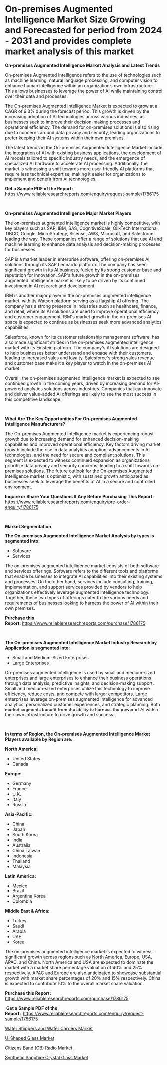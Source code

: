 <p><h1>On-premises Augmented Intelligence Market Size Growing and Forecasted for period from 2024 - 2031 and provides complete market analysis of this market</h1></p><p><strong>On-premises Augmented Intelligence Market Analysis and Latest Trends</strong></p>
<p><p>On-premises Augmented Intelligence refers to the use of technologies such as machine learning, natural language processing, and computer vision to enhance human intelligence within an organization’s own infrastructure. This allows businesses to leverage the power of AI while maintaining control over their data and processes.</p><p>The On-premises Augmented Intelligence Market is expected to grow at a CAGR of 9.3% during the forecast period. This growth is driven by the increasing adoption of AI technologies across various industries, as businesses seek to improve their decision-making processes and operational efficiency. The demand for on-premises solutions is also rising due to concerns around data privacy and security, leading organizations to prefer keeping their AI systems within their own premises.</p><p>The latest trends in the On-premises Augmented Intelligence Market include the integration of AI with existing business applications, the development of AI models tailored to specific industry needs, and the emergence of specialized AI hardware to accelerate AI processing. Additionally, the market is witnessing a shift towards more user-friendly AI platforms that require less technical expertise, making it easier for organizations to implement and benefit from AI technologies.</p></p>
<p><strong>Get a Sample PDF of the Report:&nbsp;</strong> <a href="https://www.reliableresearchreports.com/enquiry/request-sample/1786175">https://www.reliableresearchreports.com/enquiry/request-sample/1786175</a></p>
<p>&nbsp;</p>
<p><strong>On-premises Augmented Intelligence Major Market Players</strong></p>
<p><p>The on-premises augmented intelligence market is highly competitive, with key players such as SAP, IBM, SAS, CognitiveScale, QlikTech International, TIBCO, Google, MicroStrategy, Sisense, AWS, Microsoft, and Salesforce leading the way. These companies offer a range of solutions that use AI and machine learning to enhance data analysis and decision-making processes for businesses.</p><p>SAP is a market leader in enterprise software, offering on-premises AI solutions through its SAP Leonardo platform. The company has seen significant growth in its AI business, fueled by its strong customer base and reputation for innovation. SAP's future growth in the on-premises augmented intelligence market is likely to be driven by its continued investment in AI research and development.</p><p>IBM is another major player in the on-premises augmented intelligence market, with its Watson platform serving as a flagship AI offering. The company has a strong presence in industries such as healthcare, finance, and retail, where its AI solutions are used to improve operational efficiency and customer engagement. IBM's market growth in the on-premises AI space is expected to continue as businesses seek more advanced analytics capabilities.</p><p>Salesforce, known for its customer relationship management software, has also made significant strides in the on-premises augmented intelligence market with its Einstein platform. The company's AI solutions are designed to help businesses better understand and engage with their customers, leading to increased sales and loyalty. Salesforce's strong sales revenue and customer base make it a key player to watch in the on-premises AI market.</p><p>Overall, the on-premises augmented intelligence market is expected to see continued growth in the coming years, driven by increasing demand for AI-powered analytics solutions across industries. Companies that can innovate and deliver value-added AI offerings are likely to see the most success in this competitive landscape.</p></p>
<p>&nbsp;</p>
<p><strong>What Are The Key Opportunities For On-premises Augmented Intelligence Manufacturers?</strong></p>
<p><p>The On-premises Augmented Intelligence market is experiencing robust growth due to increasing demand for enhanced decision-making capabilities and improved operational efficiency. Key factors driving market growth include the rise in data analytics adoption, advancements in AI technologies, and the need for secure and compliant solutions. This segment is expected to witness continued expansion as organizations prioritize data privacy and security concerns, leading to a shift towards on-premises solutions. The future outlook for the On-premises Augmented Intelligence market is optimistic, with sustained growth anticipated as businesses seek to leverage the benefits of AI in a secure and controlled environment.</p></p>
<p><strong>Inquire or Share Your Questions If Any Before Purchasing This Report:</strong> <a href="https://www.reliableresearchreports.com/enquiry/pre-order-enquiry/1786175">https://www.reliableresearchreports.com/enquiry/pre-order-enquiry/1786175</a></p>
<p>&nbsp;</p>
<p><strong>Market Segmentation</strong></p>
<p><strong>The On-premises Augmented Intelligence Market Analysis by types is segmented into:</strong></p>
<p><ul><li>Software</li><li>Services</li></ul></p>
<p><p>The on-premises augmented intelligence market consists of both software and services offerings. Software refers to the different tools and platforms that enable businesses to integrate AI capabilities into their existing systems and processes. On the other hand, services include consulting, training, implementation, and support services provided by vendors to help organizations effectively leverage augmented intelligence technology. Together, these two types of offerings cater to the various needs and requirements of businesses looking to harness the power of AI within their own premises.</p></p>
<p><strong>Purchase this Report:&nbsp;</strong><a href="https://www.reliableresearchreports.com/purchase/1786175">https://www.reliableresearchreports.com/purchase/1786175</a></p>
<p>&nbsp;</p>
<p><strong>The On-premises Augmented Intelligence Market Industry Research by Application is segmented into:</strong></p>
<p><ul><li>Small and Medium-Sized Enterprises</li><li>Large Enterprises</li></ul></p>
<p><p>On-premises augmented intelligence is used by small and medium-sized enterprises and large enterprises to enhance their business operations through data analysis, predictive insights, and decision-making support. Small and medium-sized enterprises utilize this technology to improve efficiency, reduce costs, and compete with larger competitors. Large enterprises leverage on-premises augmented intelligence for advanced analytics, personalized customer experiences, and strategic planning. Both market segments benefit from the ability to harness the power of AI within their own infrastructure to drive growth and success.</p></p>
<p>&nbsp;</p>
<p><strong>In terms of Region, the On-premises Augmented Intelligence Market Players available by Region are:</strong></p>
<p>
    <p> <strong> North America: </strong>
        <ul>
            <li>United States</li>
            <li>Canada</li>
        </ul>
        </p> 
    <p> <strong> Europe: </strong>
        <ul>
            <li>Germany</li>
            <li>France</li>
            <li>U.K.</li>
            <li>Italy</li>
            <li>Russia</li>
        </ul>
        </p> 
    <p> <strong> Asia-Pacific: </strong>
        <ul>
            <li>China</li>
            <li>Japan</li>
            <li>South Korea</li>
            <li>India</li>
            <li>Australia</li>
            <li>China Taiwan</li>
            <li>Indonesia</li>
            <li>Thailand</li>
            <li>Malaysia</li>
        </ul>
        </p> 
    <p> <strong> Latin America: </strong>
        <ul>
            <li>Mexico</li>
            <li>Brazil</li>
            <li>Argentina Korea</li>
            <li>Colombia</li>
        </ul>
        </p> 
    <p> <strong> Middle East & Africa: </strong>
        <ul>
            <li>Turkey</li>
            <li>Saudi</li>
            <li>Arabia</li>
            <li>UAE</li>
            <li>Korea</li>
        </ul>
    </p>
    </p>
<p><p>The on-premises augmented intelligence market is expected to witness significant growth across regions such as North America, Europe, USA, APAC, and China. North America and USA are expected to dominate the market with a market share percentage valuation of 40% and 25% respectively. APAC and Europe are also anticipated to showcase substantial growth with market share percentages of 20% and 15% respectively. China is expected to contribute 10% to the overall market share valuation.</p></p>
<p><strong>Purchase this Report: </strong><a href="https://www.reliableresearchreports.com/purchase/1786175">https://www.reliableresearchreports.com/purchase/1786175</a></p>
<p>&nbsp;<strong>Get a Sample PDF of the Report:&nbsp;&nbsp;</strong><a href="https://www.reliableresearchreports.com/enquiry/request-sample/1786175">https://www.reliableresearchreports.com/enquiry/request-sample/1786175</a></p>
<p><strong></strong></p>
<p><p><a href="https://github.com/bentleemidoriestelle7o/Market-Research-Report-List-1/blob/main/wafer-shippers-and-wafer-carriers-market.md">Wafer Shippers and Wafer Carriers Market</a></p><p><a href="https://github.com/Paul14Anderson63/Market-Research-Report-List-2/blob/main/u-shaped-glass-market.md">U-Shaped Glass Market</a></p><p><a href="https://github.com/guneycigdem35/Market-Research-Report-List-2/blob/main/citizens-band-cb-radio-market.md">Citizens Band (CB) Radio Market</a></p><p><a href="https://github.com/mabutironaldo/Market-Research-Report-List-3/blob/main/synthetic-sapphire-crystal-glass-market.md">Synthetic Sapphire Crystal Glass Market</a></p></p>